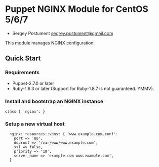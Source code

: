 # Puppet NGINX Module for CentOS 5/6/7

* Sergey Postument <segrey.postument@gmail.com>

This module manages NGINX configuration.

## Quick Start

### Requirements

* Puppet-2.7.0 or later
* Ruby-1.9.3 or later (Support for Ruby-1.8.7 is not guaranteed. YMMV).

### Install and bootstrap an NGINX instance

```puppet
class { 'nginx': }
```

### Setup a new virtual host

```puppet
  nginx::resources::vhost { 'www.example.com.conf':
    port => '80',
    docroot => '/var/www/www.example.com',
    ssl => false,
    priority => '10',
    server_name => 'example.com www.example.com',
  }
```
